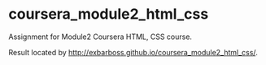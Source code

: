 # coursera_module2_html_css

Assignment for Module2 Coursera HTML, CSS course.

Result located by http://exbarboss.github.io/coursera_module2_html_css/.
